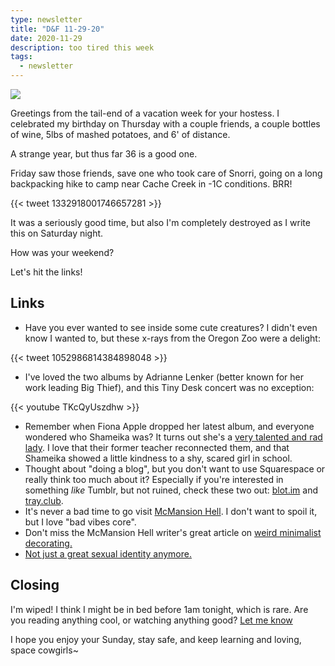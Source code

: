 ```yaml
---
type: newsletter
title: "D&F 11-29-20"
date: 2020-11-29
description: too tired this week
tags:
  - newsletter
---
```


![](/lazysnorri.jpg)

Greetings from the tail-end of a vacation week for your hostess. I celebrated my birthday on Thursday with a couple friends, a couple bottles of wine, 5lbs of mashed potatoes, and 6' of distance.

A strange year, but thus far 36 is a good one. 

Friday saw those friends, save one who took care of Snorri, going on a long backpacking hike to camp near Cache Creek in -1C conditions. BRR!

{{< tweet 1332918001746657281 >}}

It was a seriously good time, but also I'm completely destroyed as I write this on Saturday night.

How was your weekend?

Let's hit the links!

## Links

- Have you ever wanted to see inside some cute creatures? I didn't even know I wanted to, but these x-rays from the Oregon Zoo were a delight:

{{< tweet 1052986814384898048 >}}

- I've loved the two albums by Adrianne Lenker (better known for her work leading Big Thief), and this Tiny Desk concert was no exception:

{{< youtube TKcQyUszdhw >}}

- Remember when Fiona Apple dropped her latest album, and everyone wondered who Shameika was? It turns out she's a [very talented and rad lady](https://pitchfork.com/features/article/fiona-apple-shameika-fetch-the-bolt-cutters-interview/). I love that their former teacher reconnected them, and that Shameika showed a little kindness to a shy, scared girl in school.
- Thought about "doing a blog", but you don't want to use Squarespace or really think too much about it? Especially if you're interested in something *like* Tumblr, but not ruined, check these two out: [blot.im](https://blot.im) and [tray.club](https://tray.club).
- It's never a bad time to go visit [McMansion Hell](https://mcmansionhell.com/post/635435396215521280/we-interrupt-this-broadcast-to-bring-you-an).  I don't want to spoil it, but I love "bad vibes core".
- Don't miss the McMansion Hell writer's great article on [weird minimalist decorating.](https://hyperallergic.com/566183/how-normie-minimalism-and-farmhouse-chic-took-over-contemporary-design/)
- [Not just a great sexual identity anymore.](https://outlier.nyc/collections/pants/products/wtf-bottom)

## Closing

I'm wiped! I think I might be in bed before 1am tonight, which is rare. Are you reading anything cool, or watching anything good? [Let me know](mailto:newsletter@brookshelley.com)

I hope you enjoy your Sunday, stay safe, and keep learning and loving, space cowgirls~